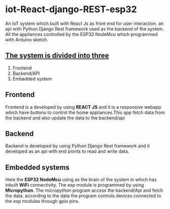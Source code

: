 # iot-React-django-REST-esp32
<p>An IoT system which built with React Js as front end for user interaction. an api with Python Django Rest framework used as the backend of the system. All the appliances controlled by the ESP32 NodeMcu which programmed with Arduino sketch.</p>

<u><h2>The system is divided into three</h2></u>
<ol>
<li>Frontend</li>
<li>Backend/API</li>
<li>Embedded system</li>
</ol>

<h2>Frontend</h2>
<p>Frontend is a developed by using <b>REACT JS</b> and it is a responsive webapp which have buttons to control the home appliances.This app fetch data from the backend and also update the data to the backend/api</p>

<h2>Backend</h2>
<p>Backend is developed by using Python Django Rest framework and it developed as an api with end pionts to read and write data.</p>

<h2>Embedded systems</h2>
<p>Here the <b>ESP32 NodeMcu</b> using as the brain of the system in which has inbuilt <b>WiFi</b> connectivity. The esp module is programmed by using <b>Micropython</b>. The micropython program access the backend/Api and fetch the data. according to the data the program controls devices connected to the esp modules through gpio pins. </p>
